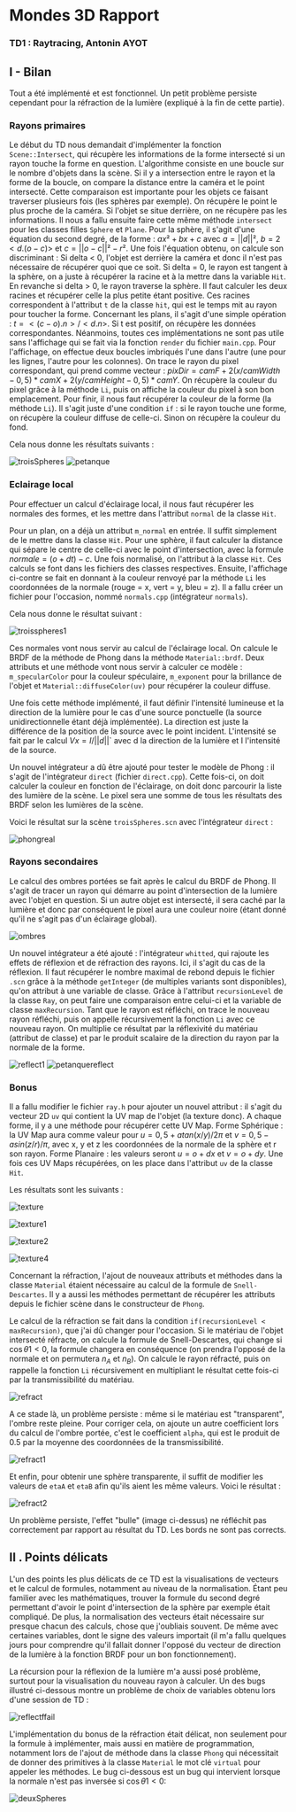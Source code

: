 ﻿# Mondes 3D Rapport
### TD1 : Raytracing, Antonin AYOT

## I - Bilan
Tout a été implémenté et est fonctionnel. Un petit problème persiste cependant pour la réfraction de la lumière (expliqué à la fin de cette partie).

### Rayons primaires

Le début du TD nous demandait d'implémenter la fonction `Scene::Intersect`, qui récupère les informations de la forme intersecté si un rayon touche la forme en question. L'algorithme consiste en une boucle sur le nombre d'objets dans la scène. Si il y a intersection entre le rayon et la forme de la boucle, on compare la distance entre la caméra et le point intersecté. Cette comparaison est importante pour les objets ce faisant traverser plusieurs fois (les sphères par exemple). On récupère le point le plus proche de la caméra. Si l'objet se situe derrière, on ne récupère pas les informations.
Il nous a fallu ensuite faire cette même méthode `intersect` pour les classes filles `Sphere` et `Plane`. Pour la sphère, il s'agit d'une équation du second degré, de la forme : $ax² + bx + c$ avec $a = ||d||²$, $b = 2<d.(o-c)>$ et $c = ||o-c||² - r²$. Une fois l'équation obtenu, on calcule son discriminant : Si delta < 0, l'objet est derrière la caméra et donc il n'est pas nécessaire de récupérer quoi que ce soit. Si delta = 0, le rayon est tangent à la sphère, on a juste à récupérer la racine et à la mettre dans la variable `Hit`. En revanche si delta > 0, le rayon traverse la sphère. Il faut calculer les deux racines et récupérer celle la plus petite étant positive. Ces racines correspondent à l'attribut `t` de la classe `hit`, qui est le temps mit au rayon pour toucher la forme.
Concernant les plans, il s'agit d'une simple opération : $t = <(c-o).n> / <d.n>$. Si t est positif, on récupère les données correspondantes.
Néanmoins, toutes ces implémentations ne sont pas utile sans l'affichage qui se fait via la fonction `render` du fichier `main.cpp`. Pour l'affichage, on effectue deux boucles imbriqués l'une dans l'autre (une pour les lignes, l'autre pour les colonnes). On trace le rayon du pixel correspondant, qui prend comme vecteur : $pixDir = camF + 2(x/camWidth - 0,5)*camX + 2(y/camHeight - 0,5)*camY$. On récupère la couleur du pixel grâce à la méthode `Li`, puis on affiche la couleur du pixel à son bon emplacement.
Pour finir, il nous faut récupérer la couleur de la forme (la méthode `Li`). Il s'agit juste d'une condition `if` : si le rayon touche une forme, on récupère la couleur diffuse de celle-ci. Sinon on récupère la couleur du fond.

Cela nous donne les résultats suivants :

![troisSpheres](https://github.com/Antonneau/Mondes_3D_UB/blob/master/TD1/imgs/troisspheres.png?raw=true)
![petanque](https://github.com/Antonneau/Mondes_3D_UB/blob/master/TD1/imgs/petanque.png?raw=true)

### Eclairage local

Pour effectuer un calcul d'éclairage local, il nous faut récupérer les normales des formes, et les mettre dans l'attribut `normal` de la classe `Hit`.

Pour un plan, on a déjà un attribut `m_normal` en entrée. Il suffit simplement de le mettre dans la classe `Hit`.
Pour une sphère, il faut calculer la distance qui sépare le centre de celle-ci avec le point d'intersection, avec la formule $normale = (o + dt) - c$. Une fois normalisé, on l'attribut à la classe `Hit`. Ces calculs se font dans les fichiers des classes respectives.
Ensuite, l'affichage ci-contre se fait en donnant à la couleur renvoyé par la méthode `Li` les coordonnées de la normale (rouge = x, vert = y, bleu = z). Il a fallu créer un fichier pour l'occasion, nommé `normals.cpp` (intégrateur `normals`). 

Cela nous donne le résultat suivant :


![troisspheres1](https://github.com/Antonneau/Mondes_3D_UB/blob/master/TD1/imgs/troisspheres1.png?raw=true)

Ces normales vont nous servir au calcul de l'éclairage local. On calcule le BRDF de la méthode de Phong dans la méthode `Material::brdf`. Deux attributs et une méthode vont nous servir à calculer ce modèle : `m_specularColor` pour la couleur spéculaire, `m_exponent` pour la brillance de l'objet et `Material::diffuseColor(uv)` pour récupérer la couleur diffuse.

Une fois cette méthode implémenté, il faut définir l'intensité lumineuse et la direction de la lumière pour le cas d'une source ponctuelle (la source unidirectionnelle étant déjà implémentée). La direction est juste la différence de la position de la source avec le point incident. L'intensité se fait par le calcul $Vx = I / ||d||$` avec d la direction de la lumière et I l'intensité de la source.

Un nouvel intégrateur a dû être ajouté pour tester le modèle de Phong : il s'agit de l'intégrateur `direct` (fichier `direct.cpp`). Cette fois-ci, on doit calculer la couleur en fonction de l'éclairage, on doit donc parcourir la liste des lumière de la scène. Le pixel sera une somme de tous les résultats des BRDF selon les lumières de la scène.

Voici le résultat sur la scène `troisSpheres.scn` avec l'intégrateur `direct` :

![phongreal](https://github.com/Antonneau/Mondes_3D_UB/blob/master/TD1/imgs/phongreal.png?raw=true)

### Rayons secondaires

Le calcul des ombres portées se fait après le calcul du BRDF de Phong. Il s'agit de tracer un rayon qui démarre au point d'intersection de la lumière avec l'objet en question. Si un autre objet est intersecté, il sera caché par la lumière et donc par conséquent le pixel aura une couleur noire (étant donné qu'il ne s'agit pas d'un éclairage global).

![ombres](https://github.com/Antonneau/Mondes_3D_UB/blob/master/TD1/imgs/ombres.png?raw=true)


Un nouvel intégrateur a été ajouté : l'intégrateur `whitted`, qui rajoute les effets de réflexion et de réfraction des rayons.
Ici, il s'agit du cas de la réflexion. Il faut récupérer le nombre maximal de rebond depuis le fichier `.scn` grâce à la méthode `getInteger` (de multiples variants sont disponibles), qu'on attribut à une variable de classe. Grâce à l'attribut `recursionLevel` de la classe `Ray`, on peut faire une comparaison entre celui-ci et la variable de classe `maxRecursion`. Tant que le rayon est réfléchi, on trace le nouveau rayon réfléchi, puis on appelle récursivement la fonction `Li` avec ce nouveau rayon. On multiplie ce résultat par la réflexivité du matériau (attribut de classe) et par le produit scalaire de la direction du rayon par la normale de la forme.

![reflect1](https://github.com/Antonneau/Mondes_3D_UB/blob/master/TD1/imgs/reflect1.png?raw=true)
![petanquereflect](https://github.com/Antonneau/Mondes_3D_UB/blob/master/TD1/imgs/petanquereflect.png?raw=true)

### Bonus

Il a fallu modifier le fichier `ray.h` pour ajouter un nouvel attribut : il s'agit du vecteur 2D `uv` qui contient la UV map de l'objet (la texture donc). A chaque forme, il y a une méthode pour récupérer cette UV Map.
Forme Sphérique : la UV Map aura comme valeur pour $u = 0,5 + atan(x/y) / 2\pi$ et $v = 0,5 - asin(z/r) / \pi$, avec x, y et z les coordonnées de la normale de la sphère et r son rayon.
Forme Planaire : les valeurs seront $u = o + dx$ et $v = o + dy$.
Une fois ces UV Maps récupérées, on les place dans l'attribut `uv` de la classe `Hit`.

Les résultats sont les suivants :

![texture](https://github.com/Antonneau/Mondes_3D_UB/blob/master/TD1/imgs/texture.png?raw=true)

![texture1](https://github.com/Antonneau/Mondes_3D_UB/blob/master/TD1/imgs/texture1.png?raw=true)

![texture2](https://github.com/Antonneau/Mondes_3D_UB/blob/master/TD1/imgs/texture2.png?raw=true)

![texture4](https://github.com/Antonneau/Mondes_3D_UB/blob/master/TD1/imgs/texture4.png?raw=true)

Concernant la réfraction, l'ajout de nouveaux attributs et méthodes dans la classe `Material` étaient nécessaire au calcul de la formule de `Snell-Descartes`. Il y a aussi les méthodes permettant de récupérer les attributs depuis le fichier scène dans le constructeur de `Phong`.

Le calcul de la réfraction se fait dans la condition `if(recursionLevel < maxRecursion)`, que j'ai dû changer pour l'occasion. Si le matériau de l'objet intersecté réfracte, on calcule la formule de Snell-Descartes, qui change si  $\cos\theta1 \lt 0$, la formule changera en conséquence (on prendra l'opposé de la normale et on permutera $n_A$ et $n_B$). On calcule le rayon réfracté, puis on rappelle la fonction `Li` récursivement en multipliant le résultat cette fois-ci par la transmissibilité du matériau.

![refract](https://github.com/Antonneau/Mondes_3D_UB/blob/master/TD1/imgs/refract.png?raw=true)

A ce stade là, un problème persiste : même si le matériau est "transparent", l'ombre reste pleine. Pour corriger cela, on ajoute un autre coefficient lors du calcul de l'ombre portée, c'est le coefficient `alpha`, qui est le produit de $0.5$ par la moyenne des coordonnées de la transmissibilité.

![refract1](https://github.com/Antonneau/Mondes_3D_UB/blob/master/TD1/imgs/refract1.png?raw=true)

Et enfin, pour obtenir une sphère transparente, il suffit de modifier les valeurs de `etaA` et `etaB` afin qu'ils aient les même valeurs. Voici le résultat :

![refract2](https://github.com/Antonneau/Mondes_3D_UB/blob/master/TD1/imgs/refract2.png?raw=true)

Un problème persiste, l'effet "bulle" (image ci-dessus) ne réfléchit pas correctement par rapport au résultat du TD. Les bords ne sont pas corrects.

## II . Points délicats

L'un des points les plus délicats de ce TD est la visualisations de vecteurs et le calcul de formules, notamment au niveau de la normalisation. Étant peu familier avec les mathématiques, trouver la formule du second degré permettant d'avoir le point d'intersection de la sphère par exemple était compliqué. De plus, la normalisation des vecteurs était nécessaire sur presque chacun des calculs, chose que j'oubliais souvent. De même avec certaines variables, dont le signe des valeurs importait (il m'a fallu quelques jours pour comprendre qu'il fallait donner l'opposé du vecteur de direction de la lumière à la fonction BRDF pour un bon fonctionnement).

La récursion pour la réflexion de la lumière m'a aussi posé problème, surtout pour la visualisation du nouveau rayon à calculer. Un des bugs illustré ci-dessous montre un problème de choix de variables obtenu lors d'une session de TD : 

![reflectffail](https://github.com/Antonneau/Mondes_3D_UB/blob/master/TD1/imgs/reflectffail.png?raw=true)

L'implémentation du bonus de la réfraction était délicat, non seulement pour la formule à implémenter, mais aussi en matière de programmation, notamment lors de l'ajout de méthode dans la classe `Phong` qui nécessitait de donner des primitives à la classe `Material` le mot clé `virtual` pour appeler les méthodes. Le bug ci-dessous est un bug qui intervient lorsque la normale n'est pas inversée si $\cos\theta1 \lt 0$:

![deuxSpheres](https://github.com/Antonneau/Mondes_3D_UB/blob/master/TD1/imgs/deuxSpheres.png?raw=true)
